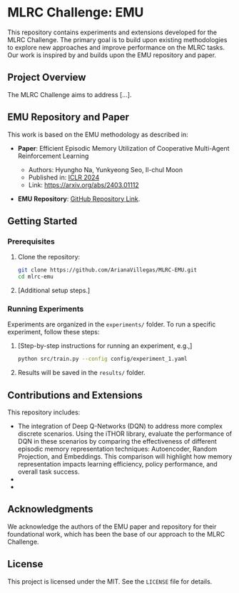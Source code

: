 # MLRC Challenge: EMU

This repository contains experiments and extensions developed for the MLRC Challenge. The primary goal is to build upon existing methodologies to explore new approaches and improve performance on the MLRC tasks. Our work is inspired by and builds upon the EMU repository and paper.

## Project Overview

The MLRC Challenge aims to address [...].

## EMU Repository and Paper

This work is based on the EMU methodology as described in:

- **Paper**: Efficient Episodic Memory Utilization of Cooperative Multi-Agent Reinforcement Learning
  - Authors: Hyungho Na, Yunkyeong Seo, Il-chul Moon
  - Published in: [ICLR 2024](https://iclr.cc/Conferences/2024)
  - Link: https://arxiv.org/abs/2403.01112

- **EMU Repository**: [GitHub Repository Link](https://github.com/HyunghoNa/EMU/tree/main).

## Getting Started

### Prerequisites

1. Clone the repository:
   ```bash
   git clone https://github.com/ArianaVillegas/MLRC-EMU.git
   cd mlrc-emu
   ```

2. [Additional setup steps.]

### Running Experiments

Experiments are organized in the `experiments/` folder. To run a specific experiment, follow these steps:

1. [Step-by-step instructions for running an experiment, e.g.,]
   ```bash
   python src/train.py --config config/experiment_1.yaml
   ```

2. Results will be saved in the `results/` folder.

## Contributions and Extensions

This repository includes:

- The integration of Deep Q-Networks (DQN) to address more complex discrete scenarios. Using the iTHOR library, evaluate the performance of DQN in these scenarios by comparing the effectiveness of different episodic memory representation techniques: Autoencoder, Random Projection, and Embeddings. This comparison will highlight how memory representation impacts learning efficiency, policy performance, and overall task success.
- 
- 

## Acknowledgments

We acknowledge the authors of the EMU paper and repository for their foundational work, which has been the base of our approach to the MLRC Challenge.

## License

This project is licensed under the MIT. See the `LICENSE` file for details.
